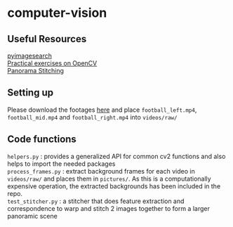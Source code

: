 # computer-vision

## Useful Resources
[pyimagesearch](http://www.pyimagesearch.com/2014/04/21/building-pokedex-python-finding-game-boy-screen-step-4-6/)  
[Practical exercises on OpenCV](http://richardt.name/teaching/supervisions/vision-2011/practical/)  
[Panorama Stitching](http://www1.inf.tu-dresden.de/~ds24/lehre/cv1_ws_2013/cv1ex3_ws_2013.pdf)

## Setting up
Please download the footages [here](https://download2.nus.edu.sg/index.php/s/ZZpYAtqvAR6Sjm7) and place `football_left.mp4`, `football_mid.mp4` and `football_right.mp4` into `videos/raw/`  

## Code functions
`helpers.py` : provides a generalized API for common cv2 functions and also helps to import the needed packages  
`process_frames.py` : extract background frames for each video in `videos/raw/` and places them in `pictures/`. As this is a computationally expensive operation, the extracted backgrounds has been included in the repo.  
`test_stitcher.py` : a stitcher that does feature extraction and correspondence to warp and stitch 2 images together to form a larger panoramic scene
